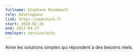 ```yaml
---
fullname: Stéphane Raimbault
role: Développeur
link: https://webstack.fr
start: 2018-02-26
end: 2017-04-27
employer: service/octo
---
```


Aime les solutions simples qui répondent à des besoins réels.
